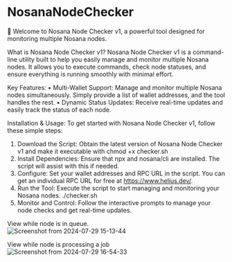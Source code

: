# NosanaNodeChecker
🚀 Welcome to Nosana Node Checker v1, a powerful tool designed for monitoring multiple Nosana nodes.

What is Nosana Node Checker v1?
Nosana Node Checker v1 is a command-line utility built to help you easily manage and monitor multiple Nosana nodes. It allows you to execute commands, check node statuses, and ensure everything is running smoothly with minimal effort.

Key Features:
    • Multi-Wallet Support: Manage and monitor multiple Nosana nodes simultaneously. Simply provide a list of wallet addresses, and the tool handles the rest.
    • Dynamic Status Updates: Receive real-time updates and easily track the status of each node.


Installation & Usage:
To get started with Nosana Node Checker v1, follow these simple steps:
    
1. Download the Script: Obtain the latest version of Nosana Node Checker v1 and make it executable with chmod +x checker.sh
2. Install Dependencies: Ensure that npx and nosana/cli are installed. The script will assist with this if needed.
3. Configure: Set your wallet addresses and RPC URL in the script. You can get an individual RPC URL for free at https://www.helius.dev/.
4. Run the Tool: Execute the script to start managing and monitoring your Nosana nodes. ./checker.sh
5. Monitor and Control: Follow the interactive prompts to manage your node checks and get real-time updates.

View while node is in queue.   
![Screenshot from 2024-07-29 15-13-44](https://github.com/user-attachments/assets/46b91a05-2fbe-4a78-bf1b-6095ac87d879)

View while node is processing a job
![Screenshot from 2024-07-29 16-54-33](https://github.com/user-attachments/assets/5db47ae1-e82b-4d53-bc16-e09f7d06ee4c)
